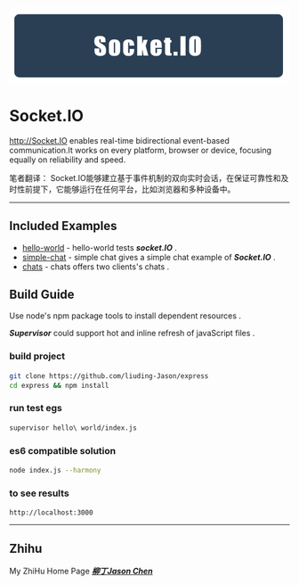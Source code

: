 
![logo](./img/title.png)
	
# Socket.IO
	
http://Socket.IO enables real-time bidirectional event-based communication.It works on every platform, browser or device, focusing equally on reliability and speed.

笔者翻译：
Socket.IO能够建立基于事件机制的双向实时会话，在保证可靠性和及时性前提下，它能够运行在任何平台，比如浏览器和多种设备中。

***

## Included Examples

 - [hello-world](hello-world) - hello-world tests ***socket.IO*** .
 - [simple-chat](simple-chat) - simple chat gives a simple chat example of ***Socket.IO*** .
 - [chats](chats) - chats offers two clients's chats .

## Build Guide 

Use node's npm package tools to install dependent resources .

***Supervisor*** could support hot and inline refresh of javaScript files .

### build project
```bash
git clone https://github.com/liuding-Jason/express
cd express && npm install
```
### run test egs
```bash
supervisor hello\ world/index.js 
```
### es6 compatible solution
```bash
node index.js --harmony
```
### to see results

	http://localhost:3000

***

## Zhihu

My ZhiHu Home Page ***[柳丁Jason Chen](https://www.zhihu.com/people/liu-ding-jasonchen)*** 
